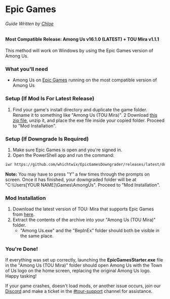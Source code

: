 
# Epic Games
###### Guide Written by [Chloe](https://totallychloe.carrd.co/)

#### Most Compatible Release: Among Us v16.1.0 (**LATEST**) + TOU Mira v1.1.1

This method will work on Windows by using the Epic Games version of Among Us.

### What you'll need

- Among Us on [Epic Games](https://store.epicgames.com/en-US/p/among-us) running on the most compatible version of Among Us

### Setup (If Mod Is For Latest Release)

1. Find your game's install directory and duplicate the game folder. Rename it to something like "Among Us (TOU Mira)".
2 Download [this zip file](https://github.com/whichtwix/EpicGamesStarter/releases/latest), unzip it, and place the exe file inside your copied folder. Proceed to "Mod Installation".

### Setup (If Downgrade Is Required)

1. Make sure Epic Games is open and you're signed in.
2. Open the PowerShell app and run the command:
````md
iwr https://github.com/whichtwix/EpicGamesDowngrader/releases/latest/download/DowngradeEpic.ps1 -UseBasicParsing | iex 
````

**Note:** You may have to press "Y" a few times through the prompts on screen. Once it has finished, your downgraded folder will be at "C:\Users\[YOUR NAME]\Games\AmongUs". Proceed to "Mod Installation".

### Mod Installation

1. Download the latest version of TOU: Mira that supports Epic Games from [here](https://github.com/AU-Avengers/TOU-Mira/releases/latest).
2. Extract the contents of the archive into your "Among Us (TOU Mira)" folder.
    - "Among Us.exe" and the "BepInEx" folder should both be visible in the same place.

### You're Done!

If everything was set up correctly, launching the **EpicGamesStarter.exe** file in the "Among Us (TOU Mira)" folder should open Among Us with the Town of Us logo on the home screen, replacing the original Among Us logo. Happy tasking!

If your game crashes, doesn't load mods, or another issue occurs, join our [Discord](https://discord.gg/ugyc4EVUYZ) and make a ticket in the [#tour-support](https://discord.com/channels/890249154402586734/900986905154453504) channel for assistance.
